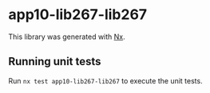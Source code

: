 # app10-lib267-lib267

This library was generated with [Nx](https://nx.dev).

## Running unit tests

Run `nx test app10-lib267-lib267` to execute the unit tests.
